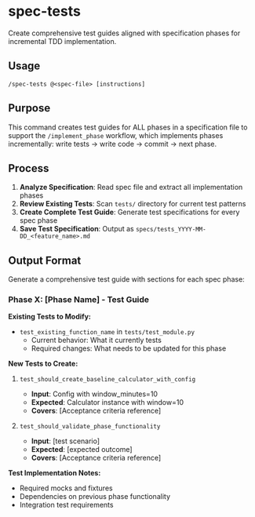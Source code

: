 # spec-tests

Create comprehensive test guides aligned with specification phases for incremental TDD implementation.

## Usage

```
/spec-tests @<spec-file> [instructions]
```

## Purpose

This command creates test guides for ALL phases in a specification file to support the `/implement_phase` workflow, which implements phases incrementally: write tests → write code → commit → next phase.

## Process

1. **Analyze Specification**: Read spec file and extract all implementation phases
2. **Review Existing Tests**: Scan `tests/` directory for current test patterns
3. **Create Complete Test Guide**: Generate test specifications for every spec phase
4. **Save Test Specification**: Output as `specs/tests_YYYY-MM-DD_<feature_name>.md`

## Output Format

Generate a comprehensive test guide with sections for each spec phase:

### Phase X: [Phase Name] - Test Guide

**Existing Tests to Modify:**
- `test_existing_function_name` in `tests/test_module.py`
  - Current behavior: What it currently tests  
  - Required changes: What needs to be updated for this phase

**New Tests to Create:**

1. `test_should_create_baseline_calculator_with_config`
   - **Input**: Config with window_minutes=10
   - **Expected**: Calculator instance with window=10
   - **Covers**: [Acceptance criteria reference]

2. `test_should_validate_phase_functionality`
   - **Input**: [test scenario]
   - **Expected**: [expected outcome] 
   - **Covers**: [Acceptance criteria reference]

**Test Implementation Notes:**
- Required mocks and fixtures
- Dependencies on previous phase functionality
- Integration test requirements


